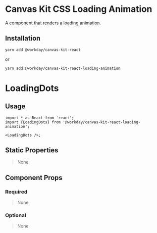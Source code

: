 # Canvas Kit CSS Loading Animation

A component that renders a loading animation.

## Installation

```sh
yarn add @workday/canvas-kit-react
```

or

```sh
yarn add @workday/canvas-kit-react-loading-animation
```

# LoadingDots

## Usage

```tsx
import * as React from 'react';
import {LoadingDots} from '@workday/canvas-kit-react-loading-animation';

<LoadingDots />;
```

## Static Properties

> None

## Component Props

### Required

> None

### Optional

> None
